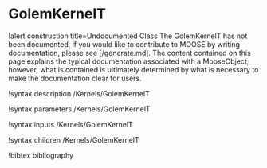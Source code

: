 <!-- MOOSE Documentation Stub: Remove this when content is added. -->

# GolemKernelT

!alert construction title=Undocumented Class
The GolemKernelT has not been documented, if you would like to contribute to MOOSE by
writing documentation, please see [/generate.md]. The content contained on this page explains
the typical documentation associated with a MooseObject; however, what is contained is ultimately
determined by what is necessary to make the documentation clear for users.

!syntax description /Kernels/GolemKernelT

!syntax parameters /Kernels/GolemKernelT

!syntax inputs /Kernels/GolemKernelT

!syntax children /Kernels/GolemKernelT

!bibtex bibliography
